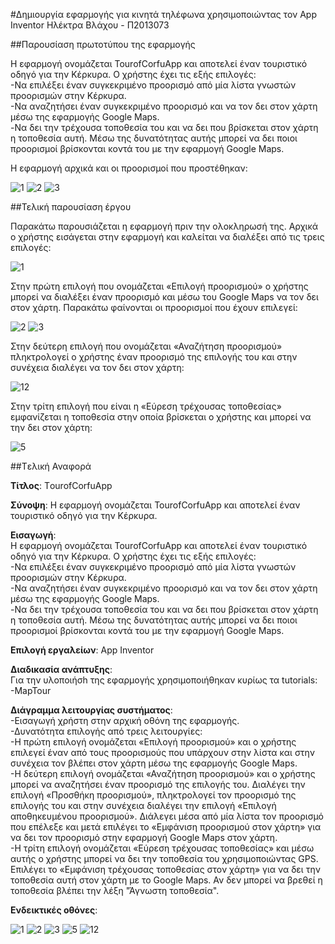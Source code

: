 #Δημιουργία εφαρμογής για κινητά τηλέφωνα χρησιμοποιώντας τον App Inventor
Ηλέκτρα Βλάχου - Π2013073

##Παρουσίαση πρωτοτύπου της εφαρμογής

Η εφαρμογή ονομάζεται TourofCorfuApp και αποτελεί έναν τουριστικό οδηγό για την Κέρκυρα. Ο χρήστης έχει τις εξής επιλογές:                             
-Να επιλέξει έναν συγκεκριμένο προορισμό από μία λίστα γνωστών προορισμών στην Κέρκυρα.  
-Να αναζητήσει έναν συγκεκριμένο προορισμό και να τον δει στον χάρτη μέσω της εφαρμογής Google Maps.      
-Να δει την τρέχουσα τοποθεσία του και να δει που βρίσκεται στον χάρτη η τοποθεσία αυτή. Μέσω της δυνατότητας αυτής μπορεί να δει ποιοι προορισμοί βρίσκονται κοντά του με την εφαρμογή Google Maps.

Η εφαρμογή αρχικά και οι προορισμοί που προστέθηκαν:

![1](https://cloud.githubusercontent.com/assets/17161099/15144840/a7a7873e-16ba-11e6-9c13-fddad02c4d88.JPG)
![2](https://cloud.githubusercontent.com/assets/17161099/15100559/ad880f36-157d-11e6-8abc-2a25e932aefc.JPG)
![3](https://cloud.githubusercontent.com/assets/17161099/15100560/ad8ae4e0-157d-11e6-95d1-33487c63cfc8.JPG)

##Τελική παρουσίαση έργου

Παρακάτω παρουσιάζεται η εφαρμογή πριν την ολοκληρωσή της. Αρχικά ο χρήστης εισάγεται στην εφαρμογή και καλείται να διαλέξει από τις τρεις επιλογές:

![1](https://cloud.githubusercontent.com/assets/17161099/15144840/a7a7873e-16ba-11e6-9c13-fddad02c4d88.JPG)

Στην πρώτη επιλογή που ονομάζεται «Επιλογή προορισμού» ο χρήστης μπορεί να διαλέξει έναν προορισμό και μέσω του Google Maps να τον δει στον χάρτη. Παρακάτω φαίνονται οι προορισμοί που έχουν επιλεγεί:

![2](https://cloud.githubusercontent.com/assets/17161099/15100559/ad880f36-157d-11e6-8abc-2a25e932aefc.JPG)
![3](https://cloud.githubusercontent.com/assets/17161099/15100560/ad8ae4e0-157d-11e6-95d1-33487c63cfc8.JPG)

Στην δεύτερη επιλογή που ονομάζεται «Αναζήτηση προορισμού» πληκτρολογεί ο χρήστης έναν προορισμό της επιλογής του και στην συνέχεια διαλέγει να τον δει στον χάρτη:

![12](https://cloud.githubusercontent.com/assets/17161099/15248221/b2a227e8-1921-11e6-8a2b-27f357f6bcac.JPG)

Στην τρίτη επιλογή που είναι η «Εύρεση τρέχουσας τοποθεσίας» εμφανίζεται η τοποθεσία στην οποία βρίσκεται ο χρήστης και μπορεί να την δει στον χάρτη:

![5](https://cloud.githubusercontent.com/assets/17161099/15144844/ad20d2a6-16ba-11e6-9d09-fd963f04f6a7.JPG)

##Tελική Αναφορά

**Τίτλος**: ΤourofCorfuApp

**Σύνοψη**: Η εφαρμογή ονομάζεται TourofCorfuApp και αποτελεί έναν τουριστικό οδηγό για την Κέρκυρα. 

**Eισαγωγή**:                                                                                                                   
Η εφαρμογή ονομάζεται TourofCorfuApp και αποτελεί έναν τουριστικό οδηγό για την Κέρκυρα. Ο χρήστης έχει τις εξής επιλογές:                             
-Να επιλέξει έναν συγκεκριμένο προορισμό από μία λίστα γνωστών προορισμών στην Κέρκυρα.  
-Να αναζητήσει έναν συγκεκριμένο προορισμό και να τον δει στον χάρτη μέσω της εφαρμογής Google Maps.      
-Να δει την τρέχουσα τοποθεσία του και να δει που βρίσκεται στον χάρτη η τοποθεσία αυτή. Μέσω της δυνατότητας αυτής μπορεί να δει ποιοι προορισμοί βρίσκονται κοντά του με την εφαρμογή Google Maps.


**Eπιλογή εργαλείων**: App Inventor

**Διαδικασία ανάπτυξης**:                                                                                                      
Για την υλοποιήσh της εφαρμογής χρησιμοποιήθηκαν κυρίως τα tutorials:                                                          
-MapTour


**Διάγραμμα λειτουργίας συστήματος**:                                                                                           
-Εισαγωγή χρήστη στην αρχική οθόνη της εφαρμογής.                                                                               
-Δυνατότητα επιλογής από τρεις λειτουργίες:                                                                                      
 -Η πρώτη επιλογή ονομάζεται «Επιλογή προορισμού» και ο χρήστης επιλεγεί έναν από τους προορισμούς που υπάρχουν στην λίστα και στην συνέχεια τον βλέπει στον χάρτη μέσω της εφαρμογής Google Maps.                                                            
 -H δεύτερη επιλογή ονομάζεται «Αναζήτηση προορισμού» και ο χρήστης μπορεί να αναζητήσει έναν προορισμό της επιλογής του.
 Διαλέγει την επιλογή «Προσθήκη προορισμού», πληκτρολογεί τον προορισμό της επιλογής του και στην συνέχεια διαλέγει την επιλογή «Επιλογή αποθηκευμένου προορισμού». Διάλεγει μέσα από μία λίστα τον προορισμό που επέλεξε και μετά επιλέγει το «Εμφάνιση προορισμού στον χάρτη» για να δει τον προορισμό στην εφαρμογή Google Maps στον χάρτη.                                          
 -Η τρίτη επιλογή ονομάζεται «Εύρεση τρέχουσας τοποθεσίας» και μέσω αυτής ο χρήστης μπορεί να δει την τοποθεσία του χρησιμοποιώντας GPS. Επιλέγει το «Εμφάνιση τρέχουσας τοποθεσίας στον χάρτη» για να δει την τοποθεσία αυτή στον χάρτη με το Google Maps. Αν δεν μπορεί να βρεθεί η τοποθεσία βλέπει την λέξη "Άγνωστη τοποθεσία".

**Ενδεικτικές οθόνες**:

![1](https://cloud.githubusercontent.com/assets/17161099/15144840/a7a7873e-16ba-11e6-9c13-fddad02c4d88.JPG)
![2](https://cloud.githubusercontent.com/assets/17161099/15100559/ad880f36-157d-11e6-8abc-2a25e932aefc.JPG)
![3](https://cloud.githubusercontent.com/assets/17161099/15100560/ad8ae4e0-157d-11e6-95d1-33487c63cfc8.JPG)
![5](https://cloud.githubusercontent.com/assets/17161099/15144844/ad20d2a6-16ba-11e6-9d09-fd963f04f6a7.JPG)
![12](https://cloud.githubusercontent.com/assets/17161099/15248221/b2a227e8-1921-11e6-8a2b-27f357f6bcac.JPG)
